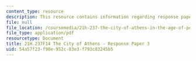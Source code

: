 ```yaml
---
content_type: resource
description: This resource contains information regarding response paper 3.
file: null
file_location: /coursemedia/21h-237-the-city-of-athens-in-the-age-of-pericles-fall-2014/54a57f23f98e952c83e3f793c83245b5_MIT21H_237F14_Response3.pdf
file_type: application/pdf
resourcetype: Document
title: 21H.237F14 The City of Athens - Response Paper 3
uid: 54a57f23-f98e-952c-83e3-f793c83245b5
---
```

